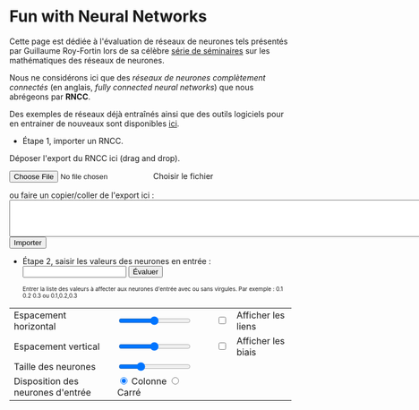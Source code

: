 <!DOCTYPE html>
<head>
  <title> Réseaux de neurones </title>
  <meta charset="UTF-8">
  <link rel="stylesheet" href="fcnn.css">
</head>


Fun with Neural Networks
========================



Cette page est dédiée à l'évaluation de réseaux de neurones tels présentés 
par Guillaume Roy-Fortin lors de sa 
célèbre [série de séminaires](https://groyfortin.github.io/ml.html) 
sur les mathématiques des réseaux de neurones.

Nous ne considérons ici que des _réseaux de neurones complètement connectés_
(en anglais, _fully connected neural networks_) que nous abrégeons par
__RNCC__.

Des exemples de réseaux déjà entraînés ainsi que des outils logiciels pour en
entrainer de nouveaux sont disponibles
[ici](https://github.com/xprov/NeuralNetwork).



 - Étape 1, importer un RNCC.

<html>
<div id="drop-area">
<form class="my-form">
<p>Déposer l'export du RNCC ici (drag and drop).</p>
<input type="file" id="fileElem" onchange="uploadFile(this.files)">
<label class="button" for="fileElem">Choisir le fichier</label>
</form>
</div>
<div id="copy-paste-area">
ou faire un copier/coller de l'export ici :<br>
<textarea id="importBox" rows="4" cols="100" wrap="off"> </textarea> 
<br>
<button id="importButton" onclick="importFCNN()">Importer</button> 
</div>
<div id="fcnn-display-area">
</div>

- Étape 2, saisir les valeurs des neurones en entrée : <input type="text" id="inputValues" >
<button id="evaluateButton" onclick="evaluateFCNNwithTextInput()">Évaluer</button> 

	<font size="1"> 
	Entrer la liste des valeurs à affecter aux neurones d'entrée avec ou sans virgules. 
	Par exemple : 0.1 0.2 0.3 ou 0.1,0.2,0.3
	</font> 

<div id="output-display-area"></div>


<div class="slidecontainer">
<table>
  <col align="left">
  <col align="left">
  <col align="left">
  <col align="left">
  <col align="left">
  <tr>
    <td>Espacement horizontal </td>
    <td><input type="range" min="1" max="150" value="75" class="slider" id="horizontalSpacingSlider"></td>
    <td></td>
    <td><input type="checkbox" id="showConnexions" name="showConnexions" value="showConnexions"></td>
    <td>Afficher les liens</td>
  </tr>
  <tr>
    <td>Espacement vertical</td>
    <td><input type="range" min="1" max="100" value="50" class="slider" id="verticalSpacingSlider"></td>
    <td></td>
    <td><input type="checkbox" id="showBiais" name="showBiais" value="showBiais"></td>
    <td>Afficher les biais</td>
  </tr>
  <tr>
    <td>Taille des neurones</td>
    <td><input type="range" min="1" max="50" value="15" class="slider" id="neuronsSizeSlider"></td>
  </tr>
<tr> 
  <td>Disposition des neurones d'entrée</td>
  <td> 
    <input type="radio" id="radioDispositionColumn" name="radioDispo" value="column" checked="checked"> Colonne
    <input type="radio" id="radioDispositionSquare" name="radioDispo" value="square"> Carré
  </td>
</tr>
</table>
</div>

<script src="fcnn.js"></script>
<script src="fileupload.js"></script>
</html>

